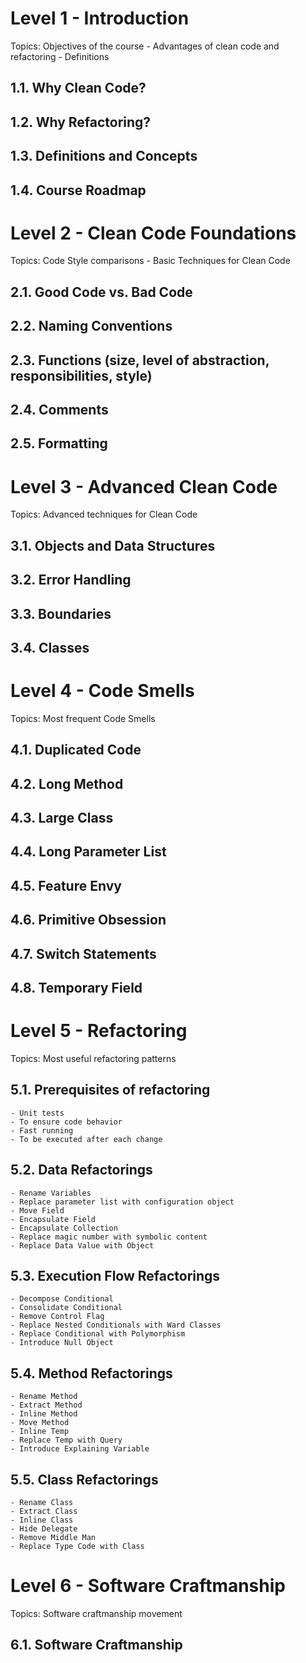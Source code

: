 # Level 1 - Introduction

Topics: 
Objectives of the course - Advantages of clean code and refactoring - Definitions

## 1.1. Why Clean Code?
## 1.2. Why Refactoring?
## 1.3. Definitions and Concepts
## 1.4. Course Roadmap


# Level 2 - Clean Code Foundations

Topics: 
Code Style comparisons - Basic Techniques for Clean Code

## 2.1. Good Code vs. Bad Code
## 2.2. Naming Conventions
## 2.3. Functions (size, level of abstraction, responsibilities, style)
## 2.4. Comments
## 2.5. Formatting

# Level 3 - Advanced Clean Code

Topics: 
Advanced techniques for Clean Code

## 3.1. Objects and Data Structures
## 3.2. Error Handling
## 3.3. Boundaries
## 3.4. Classes

# Level 4 - Code Smells

Topics: 
Most frequent Code Smells

## 4.1. Duplicated Code
## 4.2. Long Method
## 4.3. Large Class
## 4.4. Long Parameter List
## 4.5. Feature Envy
## 4.6. Primitive Obsession
## 4.7. Switch Statements
## 4.8. Temporary Field

# Level 5 - Refactoring

Topics: 
Most useful refactoring patterns

## 5.1. Prerequisites of refactoring
	- Unit tests
	- To ensure code behavior
	- Fast running
	- To be executed after each change
## 5.2. Data Refactorings
	- Rename Variables
	- Replace parameter list with configuration object
	- Move Field
	- Encapsulate Field
	- Encapsulate Collection
	- Replace magic number with symbolic content
	- Replace Data Value with Object
## 5.3. Execution Flow Refactorings
	- Decompose Conditional
	- Consolidate Conditional
	- Remove Control Flag
	- Replace Nested Conditionals with Ward Classes
	- Replace Conditional with Polymorphism
	- Introduce Null Object
## 5.4. Method Refactorings
	- Rename Method
	- Extract Method
	- Inline Method
	- Move Method
	- Inline Temp
	- Replace Temp with Query
	- Introduce Explaining Variable
## 5.5. Class Refactorings
	- Rename Class
	- Extract Class
	- Inline Class
	- Hide Delegate
	- Remove Middle Man
	- Replace Type Code with Class

# Level 6 - Software Craftmanship

Topics: 
Software craftmanship movement

## 6.1. Software Craftmanship
